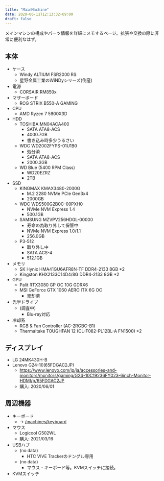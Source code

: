 ```yaml
---
title: "MainMachine"
date: 2020-06-11T12:13:32+09:00
draft: false
---
```


メインマシンの構成やパーツ情報を詳細にメモするページ。拡張や交換の際に非常に便利なはず。

## 本体
* ケース
  * Windy ALTIUM FSR2000 RS
  * 星野金属工業のWiNDyシリーズ(倒産)
* 電源
  * CORSAIR RM850x
* マザーボード
  * ROG STRIX B550-A GAMING
* CPU
  * AMD Ryzen 7 5800X3D
* HDD
  * TOSHIBA MN04ACA400
    * SATA ATA8-ACS
    * 4000.7GB
    * 書き込み時多少うるさい
  * WDC WD2002FYPS-01U1B0
    * 処分済
    * SATA ATA8-ACS
    * 2000.3GB
  * WD Blue (5400 RPM Class)
    * WD20EZRZ
    * 2TB
* SSD
  * KINGMAX KMAX3480-2000G
    * M.2 2280 NVMe PCIe Gen3x4
    * 2000GB
  * WDC WDS500G2B0C-00PXH0
    * NVMe NVM Express 1.4
    * 500.1GB
  * SAMSUNG MZVPV256HDGL-00000
    * 寿命の為取り外して保管中
    * NVMe NVM Express 1.0/1.1
    * 256.0GB
  * P3-512
    * 取り外し中
    * SATA ACS-4
    * 512.1GB
* メモリ
  * SK Hynix HMA41GU6AFR8N-TF DDR4-2133 8GB *2
  * Kingston KHX2133C14D4/8G DDR4-2133 8GB *2
* GPU
  * Palit RTX3080 GP OC 10G GDRX6
  * MSI GeForce GTX 1060 AERO ITX 6G OC
    * 売却済
* 光学ドライブ
  * (調査中)
    * Blu-ray対応
* 冷却系
  * RGB & Fan Controller (AC-2RGBC-B1)
  * Thermaltake TOUGHFAN 12 (CL-F082-PL12BL-A FN1500) *2

## ディスプレイ
* LG 24MK430H-B
* Lenovo G24-10(65FDGAC2JP)
  * https://www.lenovo.com/jp/ja/accessories-and-monitors/monitors/gaming/G24-10C19236FY023-6inch-Monitor-HDMI/p/65FDGAC2JP
  * 購入: 2020/06/01

## 周辺機器
* キーボード
  * → [/machines/keyboard](/machines/keyboard)
* マウス
  * Logicool G502WL
  * 購入: 2021/03/16
* USBハブ
  * (no data)
    * HTC VIVE Trackerのドングル専用
  * (no data)
    * マウス・キーボード等。KVMスイッチに接続。
* KVMスイッチ
